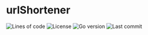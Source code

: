 # urlShortener

![Lines of code](https://img.shields.io/tokei/lines/github/gudimz/urlshortener)
![License](https://img.shields.io/github/license/gudimz/urlShortener)
![Go version](https://img.shields.io/github/go-mod/go-version/gudimz/urlshortener)
![Last commit](https://img.shields.io/github/last-commit/gudimz/urlshortener)
